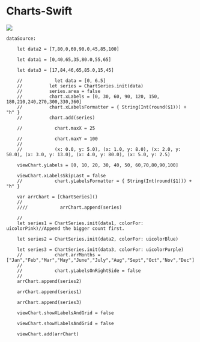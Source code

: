 # Charts-Swift

<img src="https://user-images.githubusercontent.com/54585056/64342614-8ae3a000-d008-11e9-8c5e-cc7799002ed4.png"/>





    dataSource: 

        let data2 = [7,80,0,60,90.0,45,85,100]
        
        let data1 = [0,40,65,35,80.0,55,65]
        
        let data3 = [17,84,46,65,85.0,15,45]
        
        //            let data = [0, 6.5]
        //          let series = ChartSeries.init(data)
        //          series.area = false
        //          chart.xLabels = [0, 30, 60, 90, 120, 150, 180,210,240,270,300,330,360]
        //          chart.xLabelsFormatter = { String(Int(round($1))) + "h" }
        //          chart.add(series)
        
        //            chart.maxX = 25
        
        //            chart.maxY = 100
        //
        //            (x: 0.0, y: 5.0), (x: 1.0, y: 8.0), (x: 2.0, y: 50.0), (x: 3.0, y: 13.0), (x: 4.0, y: 80.0), (x: 5.0, y: 2.5)
        
        viewChart.yLabels = [0, 10, 20, 30, 40, 50, 60,70,80,90,100]
        
        viewChart.xLabelsSkipLast = false
        //            chart.yLabelsFormatter = { String(Int(round($1))) + "h" }
        
        var arrChart = [ChartSeries]()
        //
        ////            arrChart.append(series)
        
        //
        let series1 = ChartSeries.init(data1, colorFor: uicolorPink)//Append the bigger count first.
        
        let series2 = ChartSeries.init(data2, colorFor: uicolorBlue)
        
        let series3 = ChartSeries.init(data3, colorFor: uicolorPurple)
        //            chart.arrMonths = ["Jan","Feb","Mar","May","June","July","Aug","Sept","Oct","Nov","Dec"]
        //
        //            chart.yLabelsOnRightSide = false
        //
        arrChart.append(series2)
        
        arrChart.append(series1)
        
        arrChart.append(series3)
        
        viewChart.showXLabelsAndGrid = false
        
        viewChart.showYLabelsAndGrid = false
        
        viewChart.add(arrChart)
